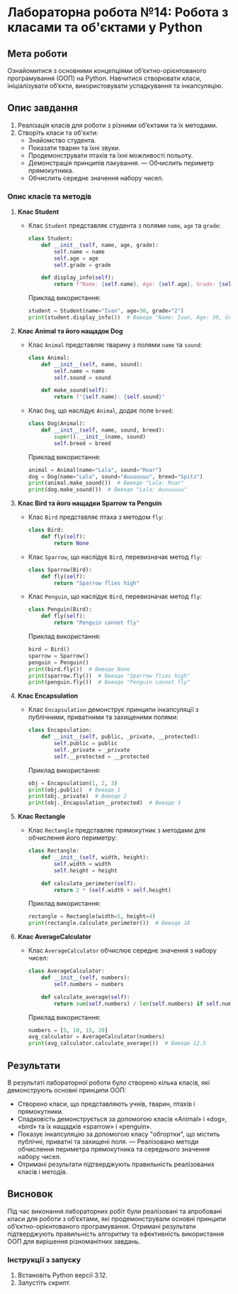 # Лабораторна робота №14: Робота з класами та об'єктами у Python

## Мета роботи
Ознайомитися з основними концепціями об’єктно-орієнтованого програмування (ООП) на Python. Навчитися створювати класи, ініціалізувати об’єкти, використовувати успадкування та інкапсуляцію.

## Опис завдання
1. Реалізація класів для роботи з різними об’єктами та їх методами.
2. Створіть класи та об'єкти:
   - Знайомство студента.
   - Показати тварин та їхні звуки.
   - Продемонструвати птахів та їхні можливості польоту.
   - Демонстрація принципів пакування.
   — Обчислить периметр прямокутника.
   - Обчислить середнє значення набору чисел.

### Опис класів та методів
1. **Клас Student**
   - Клас `Student` представляє студента з полями `name`, `age` та `grade`:
     ```python
     class Student:
         def __init__(self, name, age, grade):
             self.name = name
             self.age = age
             self.grade = grade

         def display_info(self):
             return f"Name: {self.name}, Age: {self.age}, Grade: {self.grade}"
     ```
     Приклад використання:
     ```python
     student = Student(name="Ivan", age=30, grade="2")
     print(student.display_info())  # Виведе "Name: Ivan, Age: 30, Grade: 2"
     ```

2. **Клас Animal та його нащадок Dog**
   - Клас `Animal` представляє тварину з полями `name` та `sound`:
     ```python
     class Animal:
         def __init__(self, name, sound):
             self.name = name
             self.sound = sound

         def make_sound(self):
             return f"{self.name}: {self.sound}"
     ```
   - Клас `Dog`, що наслідує `Animal`, додає поле `breed`:
     ```python
     class Dog(Animal):
         def __init__(self, name, sound, breed):
             super().__init__(name, sound)
             self.breed = breed
     ```
     Приклад використання:
     ```python
     animal = Animal(name="Lala", sound="Roar")
     dog = Dog(name="Lala", sound="Auuuuuuu", breed="Spitz")
     print(animal.make_sound())  # Виведе "Lala: Roar"
     print(dog.make_sound())  # Виведе "Lala: Auuuuuuu"
     ```

3. **Клас Bird та його нащадки Sparrow та Penguin**
   - Клас `Bird` представляє птаха з методом `fly`:
     ```python
     class Bird:
         def fly(self):
             return None
     ```
   - Клас `Sparrow`, що наслідує `Bird`, перевизначає метод `fly`:
     ```python
     class Sparrow(Bird):
         def fly(self):
             return "Sparrow flies high"
     ```
   - Клас `Penguin`, що наслідує `Bird`, перевизначає метод `fly`:
     ```python
     class Penguin(Bird):
         def fly(self):
             return "Penguin cannot fly"
     ```
     Приклад використання:
     ```python
     bird = Bird()
     sparrow = Sparrow()
     penguin = Penguin()
     print(bird.fly())  # Виведе None
     print(sparrow.fly())  # Виведе "Sparrow flies high"
     print(penguin.fly())  # Виведе "Penguin cannot fly"
     ```

4. **Клас Encapsulation**
   - Клас `Encapsulation` демонструє принципи інкапсуляції з публічними, приватними та захищеними полями:
     ```python
     class Encapsulation:
         def __init__(self, public, _private, __protected):
             self.public = public
             self._private = _private
             self.__protected = __protected
     ```
     Приклад використання:
     ```python
     obj = Encapsulation(1, 2, 3)
     print(obj.public)  # Виведе 1
     print(obj._private)  # Виведе 2
     print(obj._Encapsulation__protected)  # Виведе 3
     ```

5. **Клас Rectangle**
   - Клас `Rectangle` представляє прямокутник з методами для обчислення його периметру:
     ```python
     class Rectangle:
         def __init__(self, width, height):
             self.width = width
             self.height = height

         def calculate_perimeter(self):
             return 2 * (self.width + self.height)
     ```
     Приклад використання:
     ```python
     rectangle = Rectangle(width=5, height=4)
     print(rectangle.calculate_perimeter())  # Виведе 18
     ```

6. **Клас AverageCalculator**
   - Клас `AverageCalculator` обчислює середнє значення з набору чисел:
     ```python
     class AverageCalculator:
         def __init__(self, numbers):
             self.numbers = numbers

         def calculate_average(self):
             return sum(self.numbers) / len(self.numbers) if self.numbers else 0
     ```
     Приклад використання:
     ```python
     numbers = [5, 10, 15, 20]
     avg_calculator = AverageCalculator(numbers)
     print(avg_calculator.calculate_average())  # Виведе 12.5
     ```

## Результати
В результаті лабораторної роботи було створено кілька класів, які демонструють основні принципи ООП:
- Створено класи, що представляють учнів, тварин, птахів і прямокутники.
- Спадковість демонструється за допомогою класів «Animal» і «dog», «bird» та їх нащадків «sparrow» і «penguin».
- Показує інкапсуляцію за допомогою класу "обгортки", що містить публічні, приватні та захищені поля.
— Реалізовано методи обчислення периметра прямокутника та середнього значення набору чисел.
- Отримані результати підтверджують правильність реалізованих класів і методів.

## Висновок
Під час виконання лабораторних робіт були реалізовані та апробовані класи для роботи з об’єктами, які продемонстрували основні принципи об’єктно-орієнтованого програмування. Отримані результати підтверджують правильність алгоритму та ефективність використання ООП для вирішення різноманітних завдань.

### Інструкції з запуску
1. Встановіть Python версії 3.12.
2. Запустіть скрипт.
